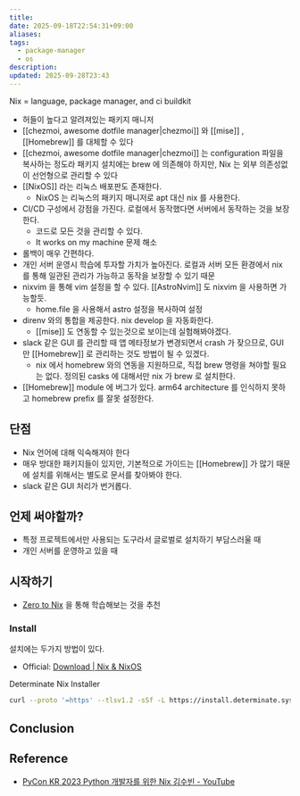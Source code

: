 ```yaml
---
title:
date: 2025-09-18T22:54:31+09:00
aliases:
tags:
  - package-manager
  - os
description:
updated: 2025-09-28T23:43
---
```


Nix = language, package manager, and ci buildkit

- 허들이 높다고 알려져있는 패키지 매니저
- [[chezmoi, awesome dotfile manager|chezmoi]] 와 [[mise]] , [[Homebrew]] 를 대체할 수 있다
- [[chezmoi, awesome dotfile manager|chezmoi]] 는 configuration 파일을 복사하는 정도라 패키지 설치에는 brew 에 의존해야 하지만, Nix 는 외부 의존성없이 선언형으로 관리할 수 있다
- [[NixOS]] 라는 리눅스 배포판도 존재한다.
    - NixOS 는 리눅스의 패키지 매니저로 apt 대신 nix 를 사용한다.
- CI/CD 구성에서 강점을 가진다. 로컬에서 동작했다면 서버에서 동작하는 것을 보장한다.
    - 코드로 모든 것을 관리할 수 있다.
    - It works on my machine 문제 해소
- 롤백이 매우 간편하다.
- 개인 서버 운영시 학습에 투자할 가치가 높아진다. 로컬과 서버 모든 환경에서 nix 를 통해 일관된 관리가 가능하고 동작을 보장할 수 있기 때문
- nixvim 을 통해 vim 설정을 할 수 있다. [[AstroNvim]] 도 nixvim 을 사용하면 가능할듯.
    - home.file 을 사용해서 astro 설정을 복사하여 설정
- direnv 와의 통합을 제공한다. nix develop 을 자동화한다.
    - [[mise]] 도 연동할 수 있는것으로 보이는데 실험해봐야겠다.
- slack 같은 GUI 를 관리할 때 앱 메타정보가 변경되면서 crash 가 잦으므로, GUI 만 [[Homebrew]] 로 관리하는 것도 방법이 될 수 있겠다.
    - nix 에서 homebrew 와의 연동을 지원하므로, 직접 brew 명령을 쳐야할 필요는 없다. 정의된 casks 에 대해서만 nix 가 brew 로 설치한다.
- [[Homebrew]] module 에 버그가 있다. arm64 architecture 를 인식하지 못하고 homebrew prefix 를 잘못 설정한다.

## 단점

- Nix 언어에 대해 익숙해져야 한다
- 매우 방대한 패키지들이 있지만, 기본적으로 가이드는 [[Homebrew]] 가 많기 때문에 설치를 위해서는 별도로 문서를 찾아봐야 한다.
- slack 같은 GUI 처리가 번거롭다.

## 언제 써야할까?

- 특정 프로젝트에서만 사용되는 도구라서 글로벌로 설치하기 부담스러울 때
- 개인 서버를 운영하고 있을 때

## 시작하기

- [Zero to Nix](https://zero-to-nix.com/) 을 통해 학습해보는 것을 추천

### Install

설치에는 두가지 방법이 있다.

- Official: [Download \| Nix & NixOS](https://nixos.org/download/)

Determinate Nix Installer 

```bash
curl --proto '=https' --tlsv1.2 -sSf -L https://install.determinate.systems/nix | sh -s -- install
```

## Conclusion

## Reference

- [PyCon KR 2023 Python 개발자를 위한 Nix 김수빈 - YouTube](https://www.youtube.com/watch?v=Y5NHZ1YXnM4)